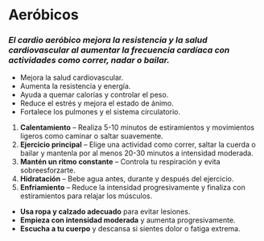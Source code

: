 # Aeróbicos

### *El cardio aeróbico mejora la resistencia y la salud cardiovascular al aumentar la frecuencia cardíaca con actividades como correr, nadar o bailar.*

- Mejora la salud cardiovascular.
- Aumenta la resistencia y energía.
- Ayuda a quemar calorías y controlar el peso.
- Reduce el estrés y mejora el estado de ánimo.
- Fortalece los pulmones y el sistema circulatorio.

1. **Calentamiento** – Realiza 5-10 minutos de estiramientos y movimientos ligeros como caminar o saltar suavemente.
2. **Ejercicio principal** – Elige una actividad como correr, saltar la cuerda o bailar y mantenla por al menos 20-30 minutos a intensidad moderada.
3. **Mantén un ritmo constante** – Controla tu respiración y evita sobreesforzarte.
4. **Hidratación** – Bebe agua antes, durante y después del ejercicio.
5. **Enfriamiento** – Reduce la intensidad progresivamente y finaliza con estiramientos para relajar los músculos.

- **Usa ropa y calzado adecuado** para evitar lesiones.
- **Empieza con intensidad moderada** y aumenta progresivamente.
- **Escucha a tu cuerpo** y descansa si sientes dolor o fatiga extrema.
